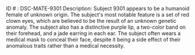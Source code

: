 ID # : DSC-MATE-9301
Description: Subject 9301 appears to be a humanoid female of unknown origin. The subject's most notable feature is a set of red clown eyes, which are believed to be the result of an unknown genetic anomaly. The subject also has a distinctive purple lip, a two-color band on their forehead, and a jade earring in each ear. The subject often wears a medical mask to conceal their face, despite it being a side effect of their anomalous traits rather than a medical necessity.